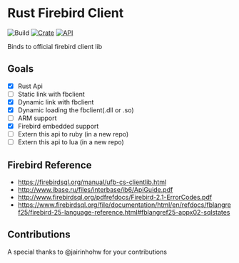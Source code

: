 # Rust Firebird Client 

![Build](https://github.com/fernandobatels/rsfbclient/workflows/testing_changes/badge.svg)
[![Crate](https://img.shields.io/crates/v/rsfbclient.svg)](https://crates.io/crates/rsfbclient)
[![API](https://docs.rs/rsfbclient/badge.svg)](https://docs.rs/rsfbclient)

Binds to official firebird client lib

## Goals 

- [x] Rust Api
- [ ] Static link with fbclient
- [x] Dynamic link with fbclient
- [x] Dynamic loading the fbclient(.dll or .so)
- [ ] ARM support
- [x] Firebird embedded support
- [ ] Extern this api to ruby (in a new repo)
- [ ] Extern this api to lua (in a new repo)

## Firebird Reference

- https://firebirdsql.org/manual/ufb-cs-clientlib.html
- http://www.ibase.ru/files/interbase/ib6/ApiGuide.pdf
- http://www.firebirdsql.org/pdfrefdocs/Firebird-2.1-ErrorCodes.pdf
- https://www.firebirdsql.org/file/documentation/html/en/refdocs/fblangref25/firebird-25-language-reference.html#fblangref25-appx02-sqlstates

## Contributions 

A special thanks to @jairinhohw for your contributions
